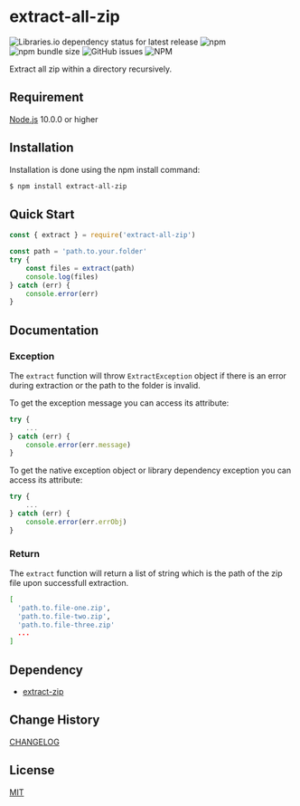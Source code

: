 # extract-all-zip

![Libraries.io dependency status for latest release](https://img.shields.io/librariesio/release/npm/extract-zip) ![npm](https://img.shields.io/npm/v/extract-all-zip) ![npm bundle size](https://img.shields.io/bundlephobia/min/extract-all-zip) ![GitHub issues](https://img.shields.io/github/issues/anchovy-studios/extract-all-zip) ![NPM](https://img.shields.io/npm/l/extract-all-zip)

Extract all zip within a directory recursively.

## Requirement

[Node.js](https://nodejs.org/en/) 10.0.0 or higher

## Installation

Installation is done using the npm install command:
```bash
$ npm install extract-all-zip
```

## Quick Start

```javascript
const { extract } = require('extract-all-zip')

const path = 'path.to.your.folder'
try {
    const files = extract(path)
    console.log(files)
} catch (err) {
    console.error(err)
}
```

## Documentation

### Exception
The `extract` function will throw `ExtractException` object if there is an error during extraction or the path to the folder is invalid.

To get the exception message you can access its attribute:
```javascript
try {
    ...
} catch (err) {
    console.error(err.message)
}
```

To get the native exception object or library dependency exception you can access its attribute:
```javascript
try {
    ...
} catch (err) {
    console.error(err.errObj)
}
```

### Return
The `extract` function will return a list of string which is the path of the zip file upon successfull extraction.

```bash
[
  'path.to.file-one.zip',
  'path.to.file-two.zip',
  'path.to.file-three.zip'
  ...
]
```

## Dependency

- [extract-zip](https://www.npmjs.com/package/extract-zip)

## Change History
[CHANGELOG](CHANGELOG)

## License

[MIT](LICENSE)